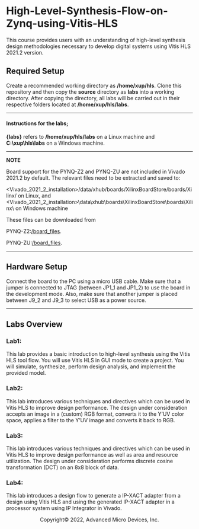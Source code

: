 # High-Level-Synthesis-Flow-on-Zynq-using-Vitis-HLS

This course provides users with an understanding of high-level synthesis design methodologies necessary to develop digital systems using Vitis HLS 2021.2 version.

## Required Setup

Create a recommended working directory as **/home/xup/hls**. Clone this repository and then copy the **source** directory as **labs** into a working directory. After copying the directory, all labs will be carried out in their respective folders located at **/home/xup/hls/labs**.

---
#### Instructions for the labs;

**{labs}** refers to **/home/xup/hls/labs** on a Linux machine and **C:\\xup\\hls\\labs** on a Windows machine.

---
**NOTE**

Board support for the PYNQ-Z2 and PYNQ-ZU are not included in Vivado 2021.2 by default. The relevant files need to be extracted and saved to:

<Vivado_2021_2_installation>/data/xhub/boards/XilinxBoardStore/boards/Xilinx/ on Linux, and <Vivado_2021_2_installation>\\data\\xhub\\boards\\XilinxBoardStore\\boards\\Xilinx\\ on Windows machine

These files can be downloaded from  

PYNQ-Z2:[/board_files](https://www.xilinx.com/support/documents/university/vivado/workshops/vivado-adv-embedded-design-zynq/materials/2018x/PYNQZ2/pynq-z2.zip).

PYNQ-ZU:[/board_files](https://github.com/Xilinx/XilinxBoardStore/tree/master/boards/TUL/pynqzu/1.1).

---

## Hardware Setup

Connect the board to the PC using a micro USB cable. Make sure that a jumper is connected to JTAG (between JP1_1 and JP1_2) to use the board in the development mode. Also, make sure that another jumper is placed between J9_2 and J9_3 to select USB as a power source.

---

## Labs Overview

### Lab1:

This lab provides a basic introduction to high-level synthesis using the Vitis HLS tool flow. You will use
Vitis HLS in GUI mode to create a project. You will simulate, synthesize, perform design analysis, and implement the provided model.

### Lab2:

This lab introduces various techniques and directives which can be used in Vitis HLS to improve
design performance. The design under consideration accepts an image in a (custom) RGB format,
converts it to the Y’UV color space, applies a filter to the Y’UV image and converts it back to RGB.

### Lab3:

This lab introduces various techniques and directives which can be used in Vitis HLS to improve
design performance as well as area and resource utilization. The design under consideration performs
discrete cosine transformation (DCT) on an 8x8 block of data.

### Lab4:

This lab introduces a design flow to generate a IP-XACT adapter from a design using Vitis HLS and
using the generated IP-XACT adapter in a processor system using IP Integrator in Vivado.
<p align="center">Copyright&copy; 2022, Advanced Micro Devices, Inc.</p>